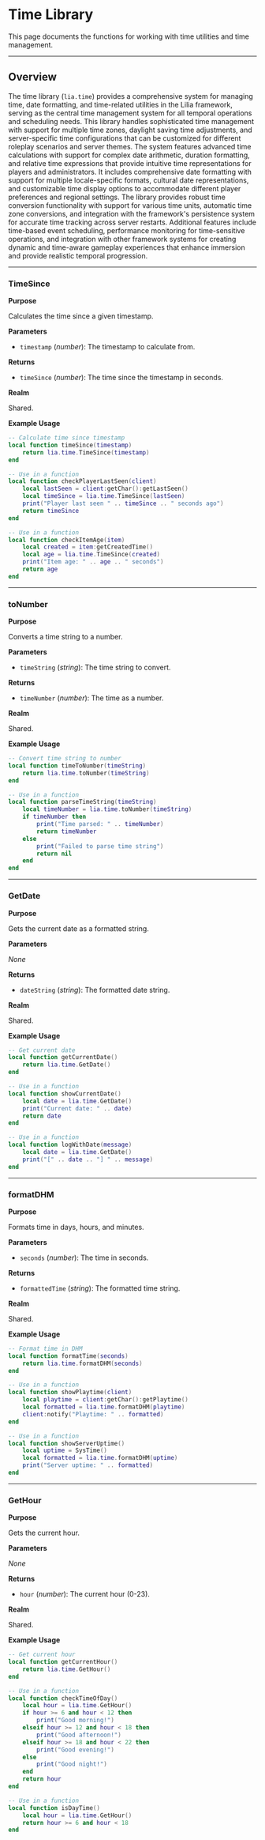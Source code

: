 # Time Library

This page documents the functions for working with time utilities and time management.

---

## Overview

The time library (`lia.time`) provides a comprehensive system for managing time, date formatting, and time-related utilities in the Lilia framework, serving as the central time management system for all temporal operations and scheduling needs. This library handles sophisticated time management with support for multiple time zones, daylight saving time adjustments, and server-specific time configurations that can be customized for different roleplay scenarios and server themes. The system features advanced time calculations with support for complex date arithmetic, duration formatting, and relative time expressions that provide intuitive time representations for players and administrators. It includes comprehensive date formatting with support for multiple locale-specific formats, cultural date representations, and customizable time display options to accommodate different player preferences and regional settings. The library provides robust time conversion functionality with support for various time units, automatic time zone conversions, and integration with the framework's persistence system for accurate time tracking across server restarts. Additional features include time-based event scheduling, performance monitoring for time-sensitive operations, and integration with other framework systems for creating dynamic and time-aware gameplay experiences that enhance immersion and provide realistic temporal progression.

---

### TimeSince

**Purpose**

Calculates the time since a given timestamp.

**Parameters**

* `timestamp` (*number*): The timestamp to calculate from.

**Returns**

* `timeSince` (*number*): The time since the timestamp in seconds.

**Realm**

Shared.

**Example Usage**

```lua
-- Calculate time since timestamp
local function timeSince(timestamp)
    return lia.time.TimeSince(timestamp)
end

-- Use in a function
local function checkPlayerLastSeen(client)
    local lastSeen = client:getChar():getLastSeen()
    local timeSince = lia.time.TimeSince(lastSeen)
    print("Player last seen " .. timeSince .. " seconds ago")
    return timeSince
end

-- Use in a function
local function checkItemAge(item)
    local created = item:getCreatedTime()
    local age = lia.time.TimeSince(created)
    print("Item age: " .. age .. " seconds")
    return age
end
```

---

### toNumber

**Purpose**

Converts a time string to a number.

**Parameters**

* `timeString` (*string*): The time string to convert.

**Returns**

* `timeNumber` (*number*): The time as a number.

**Realm**

Shared.

**Example Usage**

```lua
-- Convert time string to number
local function timeToNumber(timeString)
    return lia.time.toNumber(timeString)
end

-- Use in a function
local function parseTimeString(timeString)
    local timeNumber = lia.time.toNumber(timeString)
    if timeNumber then
        print("Time parsed: " .. timeNumber)
        return timeNumber
    else
        print("Failed to parse time string")
        return nil
    end
end
```

---

### GetDate

**Purpose**

Gets the current date as a formatted string.

**Parameters**

*None*

**Returns**

* `dateString` (*string*): The formatted date string.

**Realm**

Shared.

**Example Usage**

```lua
-- Get current date
local function getCurrentDate()
    return lia.time.GetDate()
end

-- Use in a function
local function showCurrentDate()
    local date = lia.time.GetDate()
    print("Current date: " .. date)
    return date
end

-- Use in a function
local function logWithDate(message)
    local date = lia.time.GetDate()
    print("[" .. date .. "] " .. message)
end
```

---

### formatDHM

**Purpose**

Formats time in days, hours, and minutes.

**Parameters**

* `seconds` (*number*): The time in seconds.

**Returns**

* `formattedTime` (*string*): The formatted time string.

**Realm**

Shared.

**Example Usage**

```lua
-- Format time in DHM
local function formatTime(seconds)
    return lia.time.formatDHM(seconds)
end

-- Use in a function
local function showPlaytime(client)
    local playtime = client:getChar():getPlaytime()
    local formatted = lia.time.formatDHM(playtime)
    client:notify("Playtime: " .. formatted)
end

-- Use in a function
local function showServerUptime()
    local uptime = SysTime()
    local formatted = lia.time.formatDHM(uptime)
    print("Server uptime: " .. formatted)
end
```

---

### GetHour

**Purpose**

Gets the current hour.

**Parameters**

*None*

**Returns**

* `hour` (*number*): The current hour (0-23).

**Realm**

Shared.

**Example Usage**

```lua
-- Get current hour
local function getCurrentHour()
    return lia.time.GetHour()
end

-- Use in a function
local function checkTimeOfDay()
    local hour = lia.time.GetHour()
    if hour >= 6 and hour < 12 then
        print("Good morning!")
    elseif hour >= 12 and hour < 18 then
        print("Good afternoon!")
    elseif hour >= 18 and hour < 22 then
        print("Good evening!")
    else
        print("Good night!")
    end
    return hour
end

-- Use in a function
local function isDayTime()
    local hour = lia.time.GetHour()
    return hour >= 6 and hour < 18
end
```